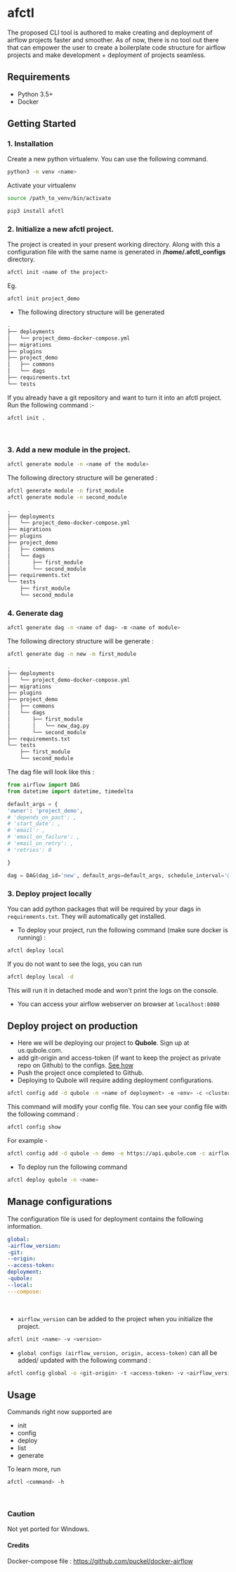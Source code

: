 # afctl

The proposed CLI tool is authored to make creating and deployment of airflow projects faster and smoother. 
As of now, there is no tool out there that can empower the user to create a boilerplate code structure for airflow 
projects and make development + deployment of projects seamless.

## Requirements
* Python 3.5+
* Docker

## Getting Started
### 1. Installation

Create a new python virtualenv. You can use the following command. <br />
```bash
python3 -m venv <name>
```
Activate your virtualenv<br/>
```bash
source /path_to_venv/bin/activate
```

```bash
pip3 install afctl
```

### 2. Initialize a new afctl project. 
The project is created in your present working directory. Along with this a configuration file with the same name is 
generated in **/home/.afctl_configs** directory.


```bash
afctl init <name of the project>
```
Eg.
```bash
afctl init project_demo
```
* The following directory structure will be generated
```bash
.
├── deployments
│   └── project_demo-docker-compose.yml
├── migrations
├── plugins
├── project_demo
│   ├── commons
│   └── dags
├── requirements.txt
└── tests
```

If you already have a git repository and want to turn it into an afctl project.
Run the following command :-
```bash
afctl init .
```
<br>

### 3. Add a new module in the project.

```bash
afctl generate module -n <name of the module>
```

The following directory structure will be generated :

```bash
afctl generate module -n first_module
afctl generate module -n second_module

.
├── deployments
│   └── project_demo-docker-compose.yml
├── migrations
├── plugins
├── project_demo
│   ├── commons
│   └── dags
│       ├── first_module
│       └── second_module
├── requirements.txt
└── tests
    ├── first_module
    └── second_module

```

### 4. Generate dag
```bash
afctl generate dag -n <name of dag> -m <name of module>
```

The following directory structure will be generate :

```bash
afctl generate dag -n new -m first_module

.
├── deployments
│   └── project_demo-docker-compose.yml
├── migrations
├── plugins
├── project_demo
│   ├── commons
│   └── dags
│       ├── first_module
│       │   └── new_dag.py
│       └── second_module
├── requirements.txt
└── tests
    ├── first_module
    └── second_module
```

The dag file will look like this :

```python
from airflow import DAG
from datetime import datetime, timedelta

default_args = {
'owner': 'project_demo',
# 'depends_on_past': ,
# 'start_date': ,
# 'email': ,
# 'email_on_failure': ,
# 'email_on_retry': ,
# 'retries': 0

}

dag = DAG(dag_id='new', default_args=default_args, schedule_interval='@once')
```

### 3. Deploy project locally

You can add python packages that will be required by your dags in `requirements.txt`. They will automatically get
installed.

* To deploy your project, run the following command (make sure docker is running) :

```bash
afctl deploy local
```

If you do not want to see the logs, you can run 
```bash
afctl deploy local -d
```
This will run it in detached mode and won't print the logs on the console.

* You can access your airflow webserver on browser at `localhost:8080`

## Deploy project on production 

* Here we will be deploying our project to **Qubole**. Sign up at us.qubole.com.
* add git-origin and access-token (if want to keep the project as private repo
on Github) to the configs. [See how](#manage-configurations)
* Push the project once completed to Github.
* Deploying to Qubole will require adding deployment configurations.

```bash
afctl config add -d qubole -n <name of deployment> -e <env> -c <cluster-label> -t <auth-token>
```
This command will modify your config file. You can see your config file with the following command :
```bash
afctl config show
```

For example - 
```bash
afctl config add -d qubole -n demo -e https://api.qubole.com -c airflow_1102 -t khd34djs3
```

* To deploy run the following command
```bash
afctl deploy qubole -n <name>
```

## Manage configurations

The configuration file is used for deployment contains the following information.
```yaml
global:
-airflow_version:
-git:
--origin:
--access-token:
deployment:
-qubole:
--local:
---compose:
```
<br>

* `airflow_version` can be added to the project when you initialize the project.
```bash
afctl init <name> -v <version>
```

* `global configs (airflow_version, origin, access-token)` can all be added/ updated with the following command :

```bash
afctl config global -o <git-origin> -t <access-token> -v <airflow_version>
``` 

## Usage

Commands right now supported are
* init
* config
* deploy
* list
* generate

To learn more, run 
```bash
afctl <command> -h
```
<br>

### Caution
Not yet ported for Windows.

#### Credits
Docker-compose file : https://github.com/puckel/docker-airflow 

